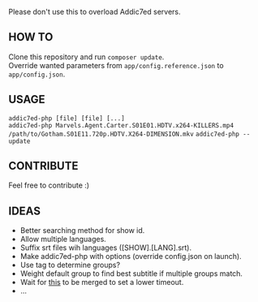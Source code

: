 Please don't use this to overload Addic7ed servers.

## HOW TO

Clone this repository and run `composer update`.<br/>
Override wanted parameters from `app/config.reference.json` to `app/config.json`.

## USAGE

`addic7ed-php [file] [file] [...]`<br/>
`addic7ed-php Marvels.Agent.Carter.S01E01.HDTV.x264-KILLERS.mp4 /path/to/Gotham.S01E11.720p.HDTV.X264-DIMENSION.mkv`
`addic7ed-php --update`

## CONTRIBUTE

Feel free to contribute :)

## IDEAS

* Better searching method for show id.
* Allow multiple languages.
* Suffix srt files wih languages ([SHOW].[LANG].srt).
* Make addic7ed-php with options (override config.json on launch).
* Use tag to determine groups?
* Weight default group to find best subtitle if multiple groups match.
* Wait for [this](https://github.com/FriendsOfPHP/Goutte/pull/158) to be merged to set a lower timeout.
* ...